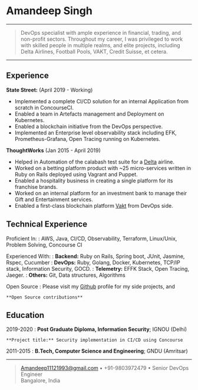 Amandeep Singh
============

----

>  DevOps specialist with ample experience in financial, trading, and non-profit sectors. Throughout my career, I 
>  was privileged to work with skilled people in multiple realms, and elite projects, including Delta Airlines, 
> Football   Pools, VAKT, Credit Suisse, et cetera.

----

Experience
----------

**State Street:** (April 2019 - Working)

* Implemented a complete CI/CD solution for an internal Application from scratch in ConcourseCI.
* Enabled a team in Artefacts management and Deployment on Kubernetes.
* Enabled a blockchain initiative from the DevOps perspective.
* Implemented an Enterprise level observability stack including EFK, Prometheus-Grafana, Open Tracing running on 
  Kubernetes. 

**ThoughtWorks** (Jan 2015 - April 2019)

* Helped in Automation of the calabash test suite for a [Delta](https://www.thoughtworks.com/clients/delta) airline.
* Worked on a betting platform product with ~25 micro-services written in Ruby on Rails deployed
  using Vagrant and Puppet.
* Enabled a hospitality business in creating a single platform for its franchise brands.
* Worked on an internal platform for an investment bank to manage their Gift and Entertainment services.
* Enabled a first-class blockchain platform [Vakt](https://www.thoughtworks.com/clients/vakt) from DevOps side.

Technical Experience
--------------------

Proficient In:
:   AWS, Java, CI/CD, Observability, Terraform, Linux/Unix, Problem Solving,
    Concourse CI

Experienced With:
:   **Backend:** Ruby on Rails, Spring boot, JUnit, Jasmine, Rspec, Cucumber
:   **DevOps:**  Ruby, Golang, Docker, Kubernetes, TCP/IP stack, Information Security, GOCD.
:   **Telemetry:** EFFK Stack, Open Tracing, Jaeger.
:   **Others:**  Git, Data structures, Algorithms

Open Source
:   Please visit my [Github](https://github.com/Amiedeep) profile for my side projects, and 
    
    **Open Source contributions**


Education
---------

2019-2020 
:   **Post Graduate Diploma, Information Security**; IGNOU (Delhi)

    **Project title:** Security implementation in CI/CD using Concourse

2011-2015
:   **B.Tech, Computer Science and Engineering**; GNDU (Amritsar)

----

> <Amandeep11121993@gmail.com> • +91-9803972479 • Senior DevOps Engineer\
> Bangalore, India
